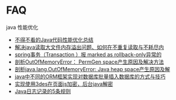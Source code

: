 FAQ
===

java 性能优化

- [不得不看的Java代码性能优化总结](https://www.kancloud.cn/digest/javabug/138399)
- [解决java读取大文件内存溢出问题、如何在不重复读取与不耗尽内](https://www.kancloud.cn/digest/javabug/138398)
- [spring事务（Transaction ）报 marked as rollback-only异常的](https://www.kancloud.cn/digest/javabug/138392)
- [剖析OutOfMemoryError： PermGen space产生原因及解决方法](https://www.kancloud.cn/digest/javabug/138395)
- [剖析java.lang.OutOfMemoryError: Java heap space产生原因及解](https://www.kancloud.cn/digest/javabug/138396)
- [java中不同的ORM框架实现对数据库批量插入数据库的方式与技巧](https://www.kancloud.cn/digest/javabug/138397)
- [实现使用3des在页面js加密，后台java解密](https://www.kancloud.cn/digest/javabug/138400)
- [Java日志记录的5条规则](https://www.kancloud.cn/digest/javabug/138401)